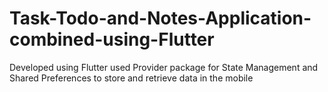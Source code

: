 # Task-Todo-and-Notes-Application-combined-using-Flutter
Developed using Flutter used Provider package for State Management and Shared Preferences to store and retrieve data in the mobile
